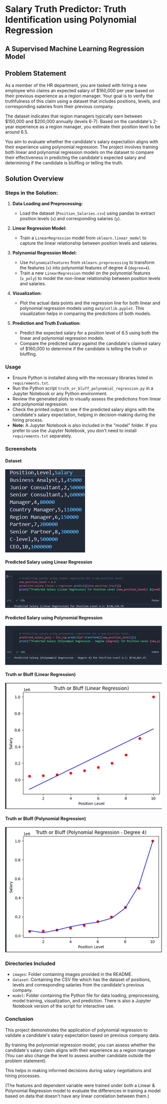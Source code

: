 # Salary Truth Predictor: Truth Identification using Polynomial Regression

## A Supervised Machine Learning Regression Model

## Problem Statement

As a member of the HR department, you are tasked with hiring a new employee who claims an expected salary of $160,000 per year based on their previous experience as a region manager. Your goal is to verify the truthfulness of this claim using a dataset that includes positions, levels, and corresponding salaries from their previous company.

The dataset indicates that region managers typically earn between $150,000 and $200,000 annually (levels 6-7). Based on the candidate's 2-year experience as a region manager, you estimate their position level to be around 6.5.

You aim to evaluate whether the candidate's salary expectation aligns with their experience using polynomial regression. The project involves training both linear and polynomial regression models on the dataset to compare their effectiveness in predicting the candidate's expected salary and determining if the candidate is bluffing or telling the truth.

## Solution Overview

### Steps in the Solution:

1. **Data Loading and Preprocessing:**
   - Load the dataset (`Position_Salaries.csv`) using pandas to extract position levels (`x`) and corresponding salaries (`y`).

2. **Linear Regression Model:**
   - Train a `LinearRegression` model from `sklearn.linear_model` to capture the linear relationship between position levels and salaries.

3. **Polynomial Regression Model:**
   - Use `PolynomialFeatures` from `sklearn.preprocessing` to transform the features (`x`) into polynomial features of degree 4 (`degree=4`).
   - Train a new `LinearRegression` model on the polynomial features (`x_poly`) to model the non-linear relationship between position levels and salaries.

4. **Visualization:**
   - Plot the actual data points and the regression line for both linear and polynomial regression models using `matplotlib.pyplot`. This visualization helps in comparing the predictions of both models.

5. **Prediction and Truth Evaluation:**
   - Predict the expected salary for a position level of 6.5 using both the linear and polynomial regression models.
   - Compare the predicted salary against the candidate's claimed salary of $160,000 to determine if the candidate is telling the truth or bluffing.

### Usage

- Ensure Python is installed along with the necessary libraries listed in `requirements.txt`.
- Run the Python script `truth_or_bluff_polynomial_regression.py` in a Jupyter Notebook or any Python environment.
- Review the generated plots to visually assess the predictions from linear and polynomial regression.
- Check the printed output to see if the predicted salary aligns with the candidate's salary expectation, helping in decision-making during the hiring process.
- **Note:** A Jupyter Notebook is also included in the "model" folder. If you prefer to use the Jupyter Notebook, you don't need to install `requirements.txt` separately.

### Screenshots

#### Dataset
![Dataset](./images/Dataset.png)

#### Predicted Salary using Linear Regression
![Predicted Salary using Linear Regression](./images/PredictedUsingLinear.png)

#### Predicted Salary using Polynomial Regression
![Predicted Salary using Polynomial Regression](./images/PredictedUsingPolynomial.png)

#### Truth or Bluff (Linear Regression)
![Truth or Bluff (Linear Regression)](./images/TruthOrBluffLinear.png)

#### Truth or Bluff (Polynomial Regression)
![Truth or Bluff (Polynomial Regression)](./images/TruthOrBluffPolynomial.png)

### Directories Included

- `images`: Folder containing images provided in the README.
- `dataset`: Containing the CSV file which has the dataset of positions, levels and corresponding salaries from the candidate's previous company.
- `model`: Folder containing the Python file for data loading, preprocessing, model training, visualization, and prediction. There is also a Jupyter Notebook version of the script for interactive use.

### Conclusion

This project demonstrates the application of polynomial regression to validate a candidate's salary expectation based on previous company data. 

By training the polynomial regression model, you can assess whether the candidate's salary claim aligns with their experience as a region manager (You can also change the level to assess another candidate outside the problem statement). 

This helps in making informed decisions during salary negotiations and hiring processes.

(The features and dependent variable were trained under both a Linear & Polynomial Regression model to evaluate the differences in training a model based on data that doesn't have any linear correlation between them.)
